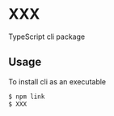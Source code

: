 # XXX

TypeScript cli package

## Usage

To install cli as an executable

```bash
$ npm link
$ XXX
```
